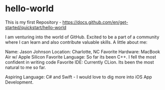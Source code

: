 # hello-world
This is my first Repository - https://docs.github.com/en/get-started/quickstart/hello-world

I am venturing into the world of GitHub. Excited to be a part of a community where I can learn and also contribute valuable skills. A little about me:

Name: Jason Johnson
Location: Charlotte, NC
Favorite Hardware: MacBook Air w/ Apple Silicon
Favorite Language: So far its been C++. I fell the most confident in writing code 
Favorite IDE: Currently CLion. Its been the most natural to me so far.

Aspiring Language: C# and Swift - I would love to dig more into iOS App Development. 
